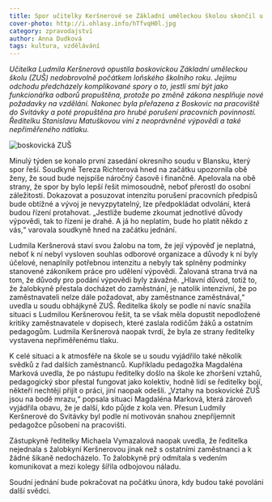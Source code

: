 ```yaml
---
title: Spor učitelky Keršnerové se Základní uměleckou školou skončil u soudu
cover-photo: http://i.ohlasy.info/hTfvqH0l.jpg
category: zpravodajství
author: Anna Dudková
tags: kultura, vzdělávání
---
```


*Učitelka Ludmila Keršnerová opustila boskovickou Základní uměleckou školu (ZUŠ) nedobrovolně počátkem loňského školního roku. Jejímu odchodu předcházely komplikované spory o to, jestli smí být jako funkcionářka odborů propuštěna, protože po změně zákona nesplňuje nové požadavky na vzdělání. Nakonec byla přeřazena z Boskovic na pracoviště do Svitávky a poté propuštěna pro hrubé porušení pracovních povinností. Ředitelku Stanislavu Matuškovou viní z neoprávněné výpovědi a také nepřiměřeného nátlaku.*

<img src="http://i.ohlasy.info/4ldHVC3.jpg" alt="boskovická ZUŠ" class="img-responsive img-popup" data-author="Tomáš Znamenáček">

Minulý týden se konalo první zasedání okresního soudu v Blansku, který spor řeší. Soudkyně Tereza Richterová hned na začátku upozornila obě ženy, že soud bude nejspíše náročný časově i finančně. Apelovala na obě strany, že spor by bylo lepší řešit mimosoudně, neboť přerostl do osobní záležitosti. Dokazovat a posuzovat intenzitu porušení pracovních předpisů bude obtížné a vývoj je nevyzpytatelný, lze předpokládat odvolání, která budou řízení protahovat. „Jestliže budeme zkoumat jednotlivé důvody výpovědi, tak to řízení je drahé. A já ho neplatím, bude ho platit někdo z vás,“ varovala soudkyně hned na začátku jednání.

Ludmila Keršnerová staví svou žalobu na tom, že její výpověď je neplatná, neboť k ní nebyl vysloven souhlas odborové organizace a důvody k ní byly účelové, nenaplnily potřebnou intenzitu a nebyly tak splněny podmínky stanovené zákoníkem práce pro udělení výpovědi. Žalovaná strana trvá na tom, že důvody pro podání výpovědi byly závažné. „Hlavní důvod, totiž to, že žalobkyně přestala docházet do zaměstnání, je natolik intenzivní, že po zaměstnavateli nelze dále požadovat, aby zaměstnance zaměstnával,“ uvedla u soudu obhájkyně ZUŠ. Ředitelka školy se podle ní navíc snažila situaci s Ludmilou Keršnerovou řešit, ta se však měla dopustit nepodložené kritiky zaměstnavatele v dopisech, které zaslala rodičům žáků a ostatním pedagogům. Ludmila Keršnerová naopak tvrdí, že byla ze strany ředitelky vystavena nepřiměřenému tlaku.

K celé situaci a k atmosféře na škole se u soudu vyjádřilo také několik svědků z řad dalších zaměstnanců. Kupříkladu pedagožka Magdaléna Marková uvedla, že po nástupu ředitelky došlo na škole ke zhoršení vztahů, pedagogický sbor přestal fungovat jako kolektiv, hodně lidí se ředitelky bojí, někteří nechtějí přijít o práci, jiní naopak odešli. „Vztahy na boskovické ZUŠ jsou na bodě mrazu,“ popsala situaci Magdaléna Marková, která zároveň vyjádřila obavu, že je další, kdo půjde z kola ven. Přesun Ludmily Keršnerové do Svitávky byl podle ní motivován snahou znepříjemnit pedagožce působení na pracovišti. 

Zástupkyně ředitelky Michaela Vymazalová naopak uvedla, že ředitelka nejednala s žalobkyní Keršnerovou jinak než s ostatními zaměstnanci a k žádné šikaně nedocházelo. To žalobkyně prý odmítala s vedením komunikovat a mezi kolegy šířila odbojovou náladu.

Soudní jednání bude pokračovat na počátku února, kdy budou také povoláni další svědci.
